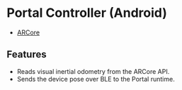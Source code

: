 # Portal Controller (Android)
* [ARCore](https://developers.google.com/ar)

## Features
* Reads visual inertial odometry from the ARCore API.
* Sends the device pose over BLE to the Portal runtime.


